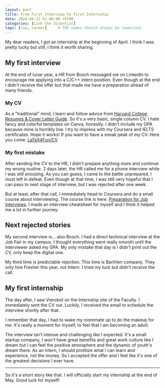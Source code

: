```yaml
---
layout: post
title: From First Interview to First Internship
date: 2024-04-22 01:00:00 +0700
categories: [Linh the Scientist]
tags: [cse, career]     # TAG names should always be lowercase
---
```


My dear readers, I got an internship at the beginning of April. I think I was pretty lucky but still, I think it worth sharing.

## My first interview

At the end of lunar year, a HR from Bosch messaged me on LinkedIn to encourage me applying into a C/C++ intern position. Even though at the end I didn't receive the offer but that made me have a preparation ahead of many friends.

### My CV

As a "traditional" mind, I learn and follow advice from [Harvard College Resumes & Cover Letter Guide](https://careerservices.fas.harvard.edu/resources/harvard-college-guide-to-resumes-cover-letters/). So it's a very basic, single column CV. I hate fancy and colorful templates on Canva, honestly. I didn't include my GPA because mine is horribly low. I try to impress with my Coursera and IELTS certificates. Hope it works! If you want to have a sneak peak of my CV. Here you come: [LaTeX4Fun/CV](https://github.com/vtrnnhlinh/LaTeX4Fun/blob/main/CV/cv.pdf).

### My first mistake

After sending the CV to the HR, I didn't prepare anything more and continue my wrong routine. 2 days later, the HR called me for a phone interview while I was still snoozing. As you can guess, I came to the battle unprepared, I must left in defeat. Even though at that time, I was still very hopeful that I can pass to next stage of interview, but I was rejected after one week.

But at least, after that call, I immediately head to Coursera and do a small course about interviewing. The course link is here: [Preparation for Job Interviews](https://www.coursera.org/projects/preparation-for-job-interviews). I made an interview cheatsheet for myself and I think it helped me a lot in further journey.

## Next rejected stories

My second interview is... also Bosch. I had a direct technical interview at the Job Fair in my campus. I thought everything went really smooth until the interviewer asked my GPA. My only mistake that day is I didn't print out the CV, only keep the digital one.

My third time is predictable rejection. This time is BanVien company. They only hire Fresher this year, not Intern. I tried my luck but didn't receive the call.

## My first internship

The day after, I saw Vierobot on the Internship site of the Faculty. I immediately sent the CV out. Luckily, I received the email to schedule the interview shortly after that.

I remember that day, I had to wake my roommate up to do the makeup for me. It's really a moment for myself, to feel that I am becoming an adult.

The interview isn't intense and challenging like I expected. It's a small startup company, I won't have great benefits and great work culture like I dream but I can feel the positive atmosphere and the dynamic of youth's dream there. As an intern, I should protitize what I can learn and experience, not the money. So I accepted the offer and I feel like it's one of the greatest decisions I ever have.

---

So it's a short story like that. I will officially start my internship at the end of May. Good luck for myself!
